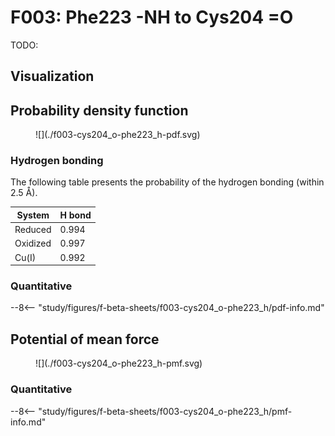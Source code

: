 # F003: Phe223 -NH to Cys204 =O

TODO:

## Visualization

<div id="reduced-view" class="mol-container"></div>
<script>
document.addEventListener('DOMContentLoaded', (event) => {
    const viewer = molstar.Viewer.create('reduced-view', {
        layoutIsExpanded: false,
        layoutShowControls: false,
        layoutShowRemoteState: false,
        layoutShowSequence: true,
        layoutShowLog: false,
        layoutShowLeftPanel: false,
        viewportShowExpand: true,
        viewportShowSelectionMode: true,
        viewportShowAnimation: false,
        pdbProvider: 'rcsb',
    }).then(viewer => {
        // viewer.loadStructureFromUrl("/analysis/005-rogfp-glh-md/data/traj/frame_106403.pdb", "pdb");
        viewer.loadSnapshotFromUrl("/misc/002-molstar-states/reduced-example.molj", "molj");
    });
});
</script>

## Probability density function

<figure markdown>
![](./f003-cys204_o-phe223_h-pdf.svg)
</figure>

### Hydrogen bonding

The following table presents the probability of the hydrogen bonding (within 2.5 Å).

| System | H bond |
| ------ | ------ |
| Reduced | 0.994 |
| Oxidized | 0.997 |
| Cu(I) | 0.992 |

### Quantitative

--8<-- "study/figures/f-beta-sheets/f003-cys204_o-phe223_h/pdf-info.md"

## Potential of mean force

<figure markdown>
![](./f003-cys204_o-phe223_h-pmf.svg)
</figure>

### Quantitative

--8<-- "study/figures/f-beta-sheets/f003-cys204_o-phe223_h/pmf-info.md"
